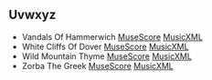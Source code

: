 ## Uvwxyz

- Vandals Of Hammerwich [MuseScore](./vandals_of_hammerwich.mscz) [MusicXML](./vandals_of_hammerwich.mxl)
- White Cliffs Of Dover [MuseScore](./white_cliffs_of_dover.mscz) [MusicXML](./white_cliffs_of_dover.mxl)
- Wild Mountain Thyme [MuseScore](./wild_mountain_thyme.mscz) [MusicXML](./wild_mountain_thyme.mxl)
- Zorba The Greek [MuseScore](./zorba_the_greek.mscz) [MusicXML](./zorba_the_greek.mxl)
